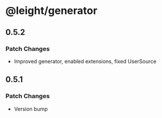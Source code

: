 # @leight/generator

## 0.5.2

### Patch Changes

- Improved generator, enabled extensions, fixed UserSource

## 0.5.1

### Patch Changes

- Version bump

